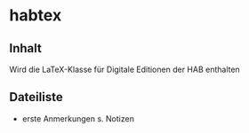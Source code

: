 # habtex

## Inhalt
Wird die LaTeX-Klasse für Digitale Editionen der HAB enthalten

## Dateiliste

- erste Anmerkungen s. Notizen
